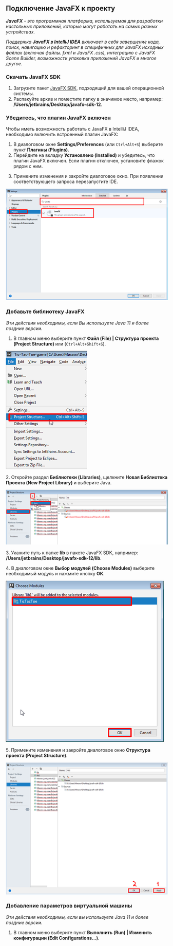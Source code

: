 ## Подключение JavaFX к проекту
*<b>JavaFX</b> - это программная платформа, используемая для разработки настольных приложений, которые могут работать на самых разных устройствах.*
*<p>Поддержка <b>JavaFX в IntelliJ IDEA</b> включает в себя завершение кода, поиск, навигацию и рефакторинг 
в специфичных для JavaFX исходных файлах (включая файлы. fxml и JavaFX .css), интеграцию с JavaFX Scene Builder, 
возможности упаковки приложений JavaFX и многое другое.</p>*
### Скачать JavaFX SDK
1. Загрузите пакет [JavaFX SDK](https://gluonhq.com/products/javafx/), подходящий для вашей операционной системы.
2. Распакуйте архив и поместите папку в значимое место, например: <b>/Users/jetbrains/Desktop/javafx-sdk-12</b>.
### Убедитесь, что плагин JavaFX включен
Чтобы иметь возможность работать с JavaFX в IntelliJ IDEA, необходимо включить встроенный плагин JavaFX:
1. В диалоговом окне <b>Settings/Preferences</b> (или ```Ctrl+Alt+S```) выберите пункт <b>Плагины (Plugins)</b>.
2. Перейдите на вкладку <b>Установлено (Installed)</b> и убедитесь, что плагин JavaFX включен. Если плагин отключен, установите флажок рядом с ним.
3. <p>Примените изменения и закройте диалоговое окно. При появлении соответствующего запроса перезапустите IDE.</p>
![Настройки](src/main/resources/documentation_JavaFX/settings_intellij.png)
### Добавьте библиотеку JavaFX
*<p>Эти действия необходимы, если Вы используете Java 11 и более поздние версии.</p>*
1. В главном меню выберите пункт <b> Файл (File) | Структура проекта (Project Structure) </b> или (```Ctrl+Alt+Shift+S```).

![Структура проекта](src/main/resources/documentation_JavaFX/project_structure.png)
<p>2. Откройте раздел <b>Библиотеки (Libraries)</b>, щелкните <b>Новая Библиотека Проекта (New Project Library)</b> и выберите Java. </p>

![Проект](src/main/resources/documentation_JavaFX/new_project_library.png)
<p>3. Укажите путь к папке <b>lib</b> в пакете JavaFX SDK, например: <b>/Users/jetbrains/Desktop/javafx-sdk-12/lib</b>.</p>
<p>4. В диалоговом окне <b>Выбор модулей (Choose Modules)</b> выберите необходимый модуль и нажмите кнопку <b>ОК</b>. </p>

![Выбор модуля](src/main/resources/documentation_JavaFX/select_modules.png)
<p>5. Примените изменения и закройте диалоговое окно <b>Структура проекта (Project Structure)</b>. </p>

![Изменения](src/main/resources/documentation_JavaFX/apply_changes.png)
### Добавление параметров виртуальной машины
*Эти действия необходимы, если вы используете Java 11 и более поздние версии.*
1. В главном меню выберите пункт <b>Выполнить (Run) | Изменить конфигурации (Edit Configurations...)</b>.

 
